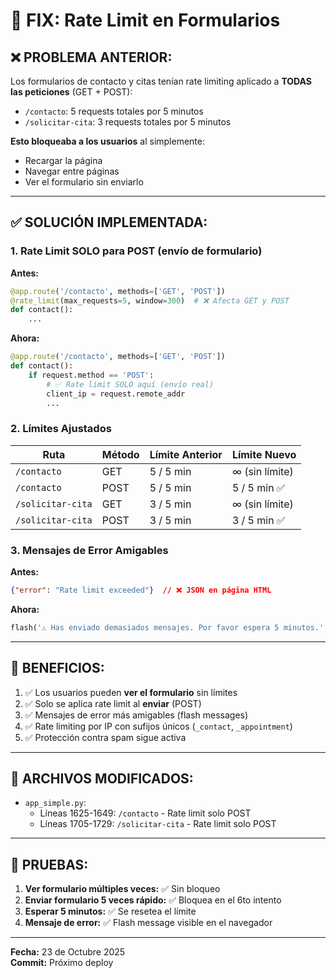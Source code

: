 # 🔧 FIX: Rate Limit en Formularios

## ❌ PROBLEMA ANTERIOR:

Los formularios de contacto y citas tenían rate limiting aplicado a **TODAS las peticiones** (GET + POST):
- `/contacto`: 5 requests totales por 5 minutos
- `/solicitar-cita`: 3 requests totales por 5 minutos

**Esto bloqueaba a los usuarios** al simplemente:
- Recargar la página
- Navegar entre páginas
- Ver el formulario sin enviarlo

---

## ✅ SOLUCIÓN IMPLEMENTADA:

### 1. Rate Limit SOLO para POST (envío de formulario)

**Antes:**
```python
@app.route('/contacto', methods=['GET', 'POST'])
@rate_limit(max_requests=5, window=300)  # ❌ Afecta GET y POST
def contact():
    ...
```

**Ahora:**
```python
@app.route('/contacto', methods=['GET', 'POST'])
def contact():
    if request.method == 'POST':
        # ✅ Rate limit SOLO aquí (envío real)
        client_ip = request.remote_addr
        ...
```

### 2. Límites Ajustados

| Ruta | Método | Límite Anterior | Límite Nuevo |
|------|--------|----------------|--------------|
| `/contacto` | GET | 5 / 5 min | ∞ (sin límite) |
| `/contacto` | POST | 5 / 5 min | 5 / 5 min ✅ |
| `/solicitar-cita` | GET | 3 / 5 min | ∞ (sin límite) |
| `/solicitar-cita` | POST | 3 / 5 min | 3 / 5 min ✅ |

### 3. Mensajes de Error Amigables

**Antes:**
```json
{"error": "Rate limit exceeded"}  // ❌ JSON en página HTML
```

**Ahora:**
```python
flash('⚠️ Has enviado demasiados mensajes. Por favor espera 5 minutos.', 'warning')
```

---

## 🎯 BENEFICIOS:

1. ✅ Los usuarios pueden **ver el formulario** sin límites
2. ✅ Solo se aplica rate limit al **enviar** (POST)
3. ✅ Mensajes de error más amigables (flash messages)
4. ✅ Rate limiting por IP con sufijos únicos (`_contact`, `_appointment`)
5. ✅ Protección contra spam sigue activa

---

## 📝 ARCHIVOS MODIFICADOS:

- `app_simple.py`:
  - Líneas 1625-1649: `/contacto` - Rate limit solo POST
  - Líneas 1705-1729: `/solicitar-cita` - Rate limit solo POST

---

## 🧪 PRUEBAS:

1. **Ver formulario múltiples veces:** ✅ Sin bloqueo
2. **Enviar formulario 5 veces rápido:** ✅ Bloquea en el 6to intento
3. **Esperar 5 minutos:** ✅ Se resetea el límite
4. **Mensaje de error:** ✅ Flash message visible en el navegador

---

**Fecha:** 23 de Octubre 2025  
**Commit:** Próximo deploy









